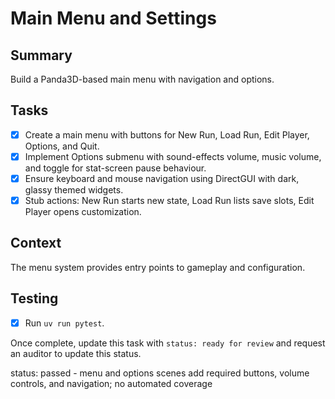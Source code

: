 # Main Menu and Settings

## Summary
Build a Panda3D-based main menu with navigation and options.

## Tasks
- [x] Create a main menu with buttons for New Run, Load Run, Edit Player, Options, and Quit.
- [x] Implement Options submenu with sound-effects volume, music volume, and toggle for stat-screen pause behaviour.
- [x] Ensure keyboard and mouse navigation using DirectGUI with dark, glassy themed widgets.
- [x] Stub actions: New Run starts new state, Load Run lists save slots, Edit Player opens customization.

## Context
The menu system provides entry points to gameplay and configuration.

## Testing
- [x] Run `uv run pytest`.

Once complete, update this task with `status: ready for review` and request an auditor to update this status.

status: passed - menu and options scenes add required buttons, volume controls, and navigation; no automated coverage
